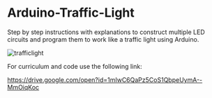 # Arduino-Traffic-Light
Step by step instructions with explanations to construct multiple LED circuits and program them to work like a traffic light using Arduino.

![trafficlight](https://user-images.githubusercontent.com/39010672/42415441-feadd486-8213-11e8-8526-6e37a5c6f700.JPG)

For curriculum and code use the following link:

https://drive.google.com/open?id=1mIwC6QaPz5CoS1QbpeUymA--MmOiqKoc
